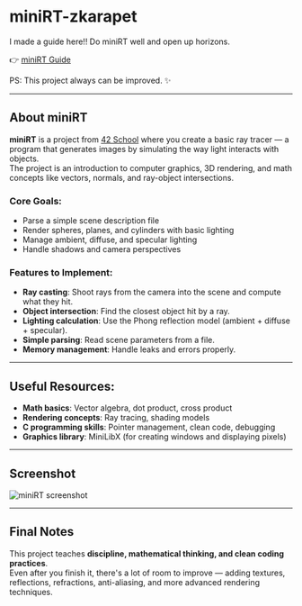# miniRT-zkarapet

I made a guide here!! Do miniRT well and open up horizons.

👉 [miniRT Guide](https://docs.google.com/document/d/14-eWon75qrmjPF_HO1pIy2w6xwjLi-eOZdC5_N_mcm4/edit?tab=t.0)

PS: This project always can be improved. ✨

---

## About miniRT

**miniRT** is a project from [42 School](https://42.fr/en/homepage/) where you create a basic ray tracer — a program that generates images by simulating the way light interacts with objects.  
The project is an introduction to computer graphics, 3D rendering, and math concepts like vectors, normals, and ray-object intersections.

### Core Goals:
- Parse a simple scene description file
- Render spheres, planes, and cylinders with basic lighting
- Manage ambient, diffuse, and specular lighting
- Handle shadows and camera perspectives

### Features to Implement:
- **Ray casting**: Shoot rays from the camera into the scene and compute what they hit.
- **Object intersection**: Find the closest object hit by a ray.
- **Lighting calculation**: Use the Phong reflection model (ambient + diffuse + specular).
- **Simple parsing**: Read scene parameters from a file.
- **Memory management**: Handle leaks and errors properly.

---

## Useful Resources:
- **Math basics**: Vector algebra, dot product, cross product
- **Rendering concepts**: Ray tracing, shading models
- **C programming skills**: Pointer management, clean code, debugging
- **Graphics library**: MiniLibX (for creating windows and displaying pixels)

---

## Screenshot

![miniRT screenshot](https://github.com/user-attachments/assets/41635587-c5d7-49fa-9b89-54e6019547b4)

---

## Final Notes

This project teaches **discipline, mathematical thinking, and clean coding practices**.  
Even after you finish it, there's a lot of room to improve — adding textures, reflections, refractions, anti-aliasing, and more advanced rendering techniques.
